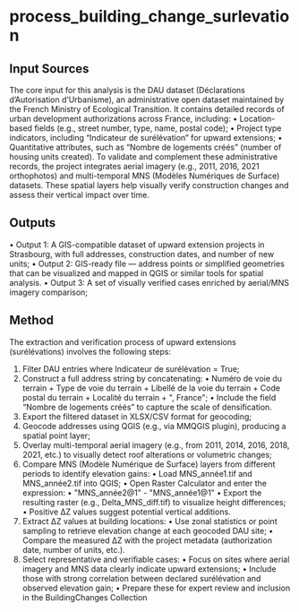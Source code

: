 # process_building_change_surlevation
## Input Sources
The core input for this analysis is the DAU dataset (Déclarations d’Autorisation d’Urbanisme), an administrative open dataset maintained by the French Ministry of Ecological Transition. It contains detailed records of urban development authorizations across France, including:
•	Location-based fields (e.g., street number, type, name, postal code);
•	Project type indicators, including “Indicateur de surélévation” for upward extensions;
•	Quantitative attributes, such as “Nombre de logements créés” (number of housing units created).
To validate and complement these administrative records, the project integrates aerial imagery (e.g., 2011, 2016, 2021 orthophotos) and multi-temporal MNS (Modèles Numériques de Surface) datasets. These spatial layers help visually verify construction changes and assess their vertical impact over time.

## Outputs
•	Output 1: A GIS-compatible dataset of upward extension projects in Strasbourg, with full addresses, construction dates, and number of new units;
•	Output 2: GIS-ready file — address points or simplified geometries that can be visualized and mapped in QGIS or similar tools for spatial analysis.
•	Output 3: A set of visually verified cases enriched by aerial/MNS imagery comparison;

## Method
The extraction and verification process of upward extensions (surélévations) involves the following steps:
1.	Filter DAU entries where Indicateur de surélévation = True;
2.	Construct a full address string by concatenating:
•	Numéro de voie du terrain + Type de voie du terrain + Libellé de la voie du terrain + Code postal du terrain + Localité du terrain + ", France";
•	Include the field “Nombre de logements créés” to capture the scale of densification.
3.	Export the filtered dataset in XLSX/CSV format for geocoding;
4.	Geocode addresses using QGIS (e.g., via MMQGIS plugin), producing a spatial point layer;
5.	Overlay multi-temporal aerial imagery (e.g., from 2011, 2014, 2016, 2018, 2021, etc.) to visually detect roof alterations or volumetric changes;
6.	Compare MNS (Modèle Numérique de Surface) layers from different periods to identify elevation gains:
•	Load MNS_année1.tif and MNS_année2.tif into QGIS;
•	Open Raster Calculator and enter the expression:
•	"MNS_année2@1" - "MNS_année1@1"
•	Export the resulting raster (e.g., Delta_MNS_diff.tif) to visualize height differences;
•	Positive ΔZ values suggest potential vertical additions.
7.	Extract ΔZ values at building locations:
•	Use zonal statistics or point sampling to retrieve elevation change at each geocoded DAU site;
•	Compare the measured ΔZ with the project metadata (authorization date, number of units, etc.).
8.	Select representative and verifiable cases:
•	Focus on sites where aerial imagery and MNS data clearly indicate upward extensions;
•	Include those with strong correlation between declared surélévation and observed elevation gain;
•	Prepare these for expert review and inclusion in the BuildingChanges Collection

